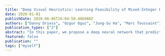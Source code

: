 ```yaml
---
title: "Deep Visual Heuristics: Learning Feasibility of Mixed-Integer Programs for Manipulation Planning"
date: 2020-01-01
publishDate: 2020-06-06T16:04:50.486088Z
authors: ["Danny Driess", "Ozgur Oguz", "Jung-Su Ha", "Marc Toussaint"]
publication_types: ["2"]
abstract: "In this paper, we propose a deep neural network that predicts the feasibility of a mixed-integer program from visual input for robot manipulation planning. Integrating learning into task and motion planning is challenging, since it is unclear how the scene and goals can be encoded as input to the learning algorithm in a way that enables to generalize over a variety of tasks in environments with changing numbers of objects and goals. To achieve this, we propose to encode the scene and the target object directly in the image space."
featured: false
publication: ""
tags: ["myself"]
---
```


